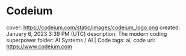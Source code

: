 # Codeium

cover: https://codeium.com/static/images/codeium_logo.png
created: January 6, 2023 3:39 PM (UTC)
description: The modern coding superpower
folder: AI Systems / AI | Code
tags: ai, code
url: https://www.codeium.com
